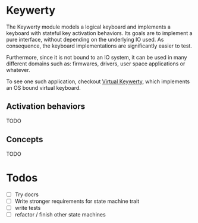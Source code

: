# Keywerty
The Keywerty module models a logical keyboard and implements a keyboard with stateful key activation behaviors. 
Its goals are to implement a pure interface, without depending on the underlying IO used.
As consequence, the keyboard implementations are significantly easier to test.

Furthermore, since it is not bound to an IO system, it can be used in many different domains such as: firmwares, drivers, user space applications or whatever.

To see one such application, checkout [Virtual Keywerty](../virtual-keywerty), which implements an OS bound virtual keyboard.

## Activation behaviors
TODO

## Concepts
TODO

# Todos
- [ ] Try docrs
- [ ] Write stronger requirements for state machine trait
- [ ] write tests
- [ ] refactor / finish other state machines
